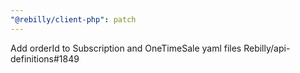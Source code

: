 ```yaml
---
"@rebilly/client-php": patch
---
```


Add orderId to Subscription and OneTimeSale yaml files Rebilly/api-definitions#1849
